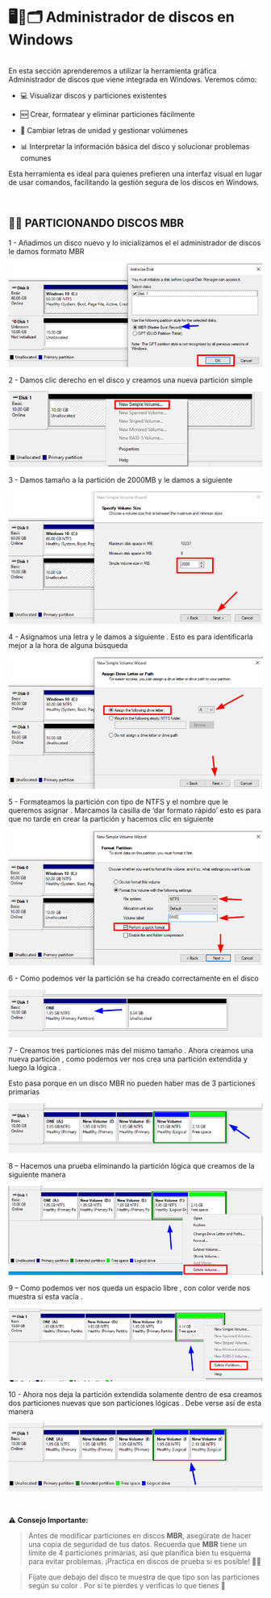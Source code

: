 # 🖥️💽🗂️ **Administrador de discos en Windows**

<br>
En esta sección aprenderemos a utilizar la herramienta gráfica Administrador de discos que viene integrada en Windows. Veremos cómo:

  - 💻 Visualizar discos y particiones existentes

  - 🆕 Crear, formatear y eliminar particiones fácilmente

  - 🔄 Cambiar letras de unidad y gestionar volúmenes

  - 📊 Interpretar la información básica del disco y solucionar problemas comunes

Esta herramienta es ideal para quienes prefieren una interfaz visual en lugar de usar comandos, facilitando la gestión segura de los discos en Windows.

<br>

##
## 📀🧱 PARTICIONANDO DISCOS MBR


1 - Añadimos un disco nuevo y lo inicializamos el el administrador de discos le damos formato MBR

![Inicializando Disco](./img/admin_disk_1.png)


2 - Damos clic derecho en el disco y creamos una nueva partición simple 

![Nueva Partición](./img/admin_disk_2.png)


3 - Damos tamaño a la partición de 2000MB y le damos a siguiente  

![Tamaño de Partición](./img/admin_disk_3.png)

4 - Asignamos una letra y le damos a siguiente . Esto es para identificarla mejor a la hora de alguna búsqueda 

![Asignación de Letra](./img/admin_disk_4.png)


5 - Formateamos la partición con tipo de NTFS y el nombre que le queremos asignar . Marcamos la casilla de ‘dar formato rápido’ esto es para que no tarde en crear la partición y hacemos clic en siguiente 

![Tipo de Formato](./img/admin_disk_5.png)

6 - Como podemos ver la partición se ha creado correctamente en el disco 

![Partición Creada](./img/admin_disk_6.png)


7 - Creamos tres particiones más del mismo tamaño . Ahora  creamos una nueva partición , como podemos ver nos crea una partición extendida y luego la lógica .

Esto pasa porque en un disco MBR no pueden haber mas de 3 particiones primarias 

![Partición nueva extendia](./img/admin_disk_7.png)

8 – Hacemos una prueba eliminando la partición lógica que creamos de  la siguiente manera 

![Eliminando Partición](./img/admin_disk_8.png)


9 – Como podemos ver nos queda un espacio libre , con color verde nos muestra si esta vacía .

![Resultado de eliminación](./img/admin_disk_9.png)


10 - Ahora nos deja la partición extendida solamente dentro de esa creamos dos particiones nuevas que son particiones lógicas . Debe verse así de esta manera 

![Disco particionado](./img/admin_disk_10.png)

<br>

⚠️ **Consejo Importante:**
> Antes de modificar particiones en discos **MBR**, asegúrate de hacer una copia de seguridad de tus datos. Recuerda que **MBR** tiene un límite de 4 particiones primarias, así que planifica bien tu esquema para evitar problemas. ¡Practica en discos de prueba si es posible! 💾🔧

> Fíjate que debajo del disco te muestra de que tipo son las particiones según su color . Por si te pierdes y verificas lo que tienes 🎨